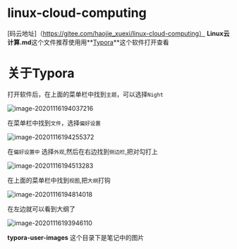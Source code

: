 # linux-cloud-computing
[码云地址]（https://gitee.com/haojie_xuexi/linux-cloud-computing）
**Linux云计算.md**这个文件推荐使用用**[Typora](https://typora.io/)**这个软件打开查看

# 关于Typora

打开软件后，在上面的菜单栏中找到`主题`，可以选择`Night`

![image-20201116194037216](E:%5CHJCloudComputingNotes%5Clinux-cloud-computing%5Ctypora-user-images%5Cimage-00200)



在菜单栏中找到`文件`，选择`偏好设置`

![image-20201116194255372](E:%5CHJCloudComputingNotes%5Clinux-cloud-computing%5Ctypora-user-images%5Cimage-00201)

在`偏好设置中` 选择`外观`,然后在右边找到`侧边栏`,把对勾打上

![image-20201116194513283](E:%5CHJCloudComputingNotes%5Clinux-cloud-computing%5Ctypora-user-images%5Cimage-00202)

在上面的菜单栏中找到`视图`,把`大纲`打钩



![image-20201116194814018](E:%5CHJCloudComputingNotes%5Clinux-cloud-computing%5Ctypora-user-images%5Cimage-00203)

在左边就可以看到大纲了

![image-20201116193946110](E:%5CHJCloudComputingNotes%5Clinux-cloud-computing%5Ctypora-user-images%5Cimage-00204)



 **typora-user-images** 这个目录下是笔记中的图片

